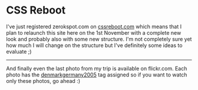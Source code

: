 # CSS Reboot

I've just registered zerokspot.com on <a href="http://cssreboot.com">cssreboot.com</a> which means that I plan to relaunch this site here on the 1st November with a complete new look and probably also with some new structure. I'm not completely sure yet how much I will change on the structure but I've definitely some ideas to evaluate ;)

-------------------------------



And finally even the last photo from my trip is available on flickr.com. Each photo has the <a href="http://flickr.com/photos/zerok/tags/denmarkgermany2005/">denmarkgermany2005</a> tag assigned so if you want to watch only these photos, go ahead :)